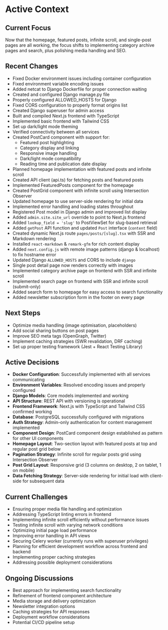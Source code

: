 # Active Context

## Current Focus
Now that the homepage, featured posts, infinite scroll, and single-post pages are all working, the focus shifts to implementing category archive pages and search, plus polishing media handling and SEO.

## Recent Changes
- Fixed Docker environment issues including container configuration
- Fixed environment variable encoding issues
- Added netcat to Django Dockerfile for proper connection waiting
- Created and configured Django manage.py file
- Properly configured ALLOWED_HOSTS for Django
- Fixed CORS configuration to properly format origins list
- Created Django superuser for admin access
- Built and compiled Next.js frontend with TypeScript
- Implemented basic frontend with Tailwind CSS
- Set up dark/light mode theming
- Verified connectivity between all services
- Created PostCard component with support for:
  - Featured post highlighting
  - Category display and linking
  - Responsive image handling
  - Dark/light mode compatibility
  - Reading time and publication date display
- Planned homepage implementation with featured posts and infinite scroll
- Created API client (api.ts) for fetching posts and featured posts
- Implemented FeaturedPosts component for the homepage
- Created PostGrid component with infinite scroll using Intersection Observer
- Updated homepage to use server-side rendering for initial data
- Implemented error handling and loading states throughout
- Registered Post model in Django admin and improved list display
- Added `admin.site.site_url` override to point to Next.js frontend
- Added `lookup_field = 'slug'` to PostViewSet for slug-based retrieval
- Added `getPost` API function and updated `Post` interface (`content` field)
- Created dynamic Next.js route `pages/posts/[slug].tsx` with SSR and Markdown rendering
- Installed `react-markdown` & `remark-gfm` for rich content display
- Added `next.config.js` with remote image patterns (django & localhost) to fix hostname error
- Updated Django `ALLOWED_HOSTS` and CORS to include `django`
- Single post detail page now renders correctly with images
- Implemented category archive page on frontend with SSR and infinite scroll
- Implemented search page on frontend with SSR and infinite scroll (submit-only)
- Added search form to homepage for easy access to search functionality
- Added newsletter subscription form in the footer on every page

## Next Steps
- Optimize media handling (image optimisation, placeholders)
- Add social sharing buttons on post pages
- Improve SEO meta tags (OpenGraph, Twitter)
- Implement caching strategies (SWR revalidation, DRF caching)
- Set up proper testing framework (Jest + React Testing Library)

## Active Decisions
- **Docker Configuration**: Successfully implemented with all services communicating
- **Environment Variables**: Resolved encoding issues and properly configured
- **Django Models**: Core models implemented and working
- **API Structure**: REST API with versioning is operational
- **Frontend Framework**: Next.js with TypeScript and Tailwind CSS confirmed working
- **Database**: PostgreSQL successfully configured with migrations
- **Auth Strategy**: Admin-only authentication for content management implemented
- **Component Design**: PostCard component design established as pattern for other UI components
- **Homepage Layout**: Two-section layout with featured posts at top and regular post grid below
- **Pagination Strategy**: Infinite scroll for regular posts grid using Intersection Observer
- **Post Grid Layout**: Responsive grid (3 columns on desktop, 2 on tablet, 1 on mobile)
- **Data Fetching Strategy**: Server-side rendering for initial load with client-side for subsequent data

## Current Challenges
- Ensuring proper media file handling and optimization
- Addressing TypeScript linting errors in frontend
- Implementing infinite scroll efficiently without performance issues
- Testing infinite scroll with varying network conditions
- Optimizing initial page load performance
- Improving error handling in API views
- Securing Celery worker (currently runs with superuser privileges)
- Planning for efficient development workflow across frontend and backend
- Implementing proper caching strategies
- Addressing possible deployment considerations

## Ongoing Discussions
- Best approach for implementing search functionality
- Refinement of frontend component architecture
- Media storage and delivery optimization
- Newsletter integration options
- Caching strategies for API responses
- Deployment workflow considerations
- Potential CI/CD pipeline setup 